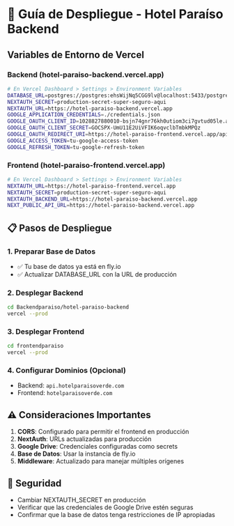 # 🚀 Guía de Despliegue - Hotel Paraíso Backend

## Variables de Entorno de Vercel

### Backend (hotel-paraiso-backend.vercel.app)

```bash
# En Vercel Dashboard > Settings > Environment Variables
DATABASE_URL=postgres://postgres:ehsWijNq5CGG9lv@localhost:5433/postgres
NEXTAUTH_SECRET=production-secret-super-seguro-aqui
NEXTAUTH_URL=https://hotel-paraiso-backend.vercel.app
GOOGLE_APPLICATION_CREDENTIALS=./credentials.json
GOOGLE_OAUTH_CLIENT_ID=1028827880010-bsjn74gnr76kh0utiom3ci7gvtud05le.apps.googleusercontent.com
GOOGLE_OAUTH_CLIENT_SECRET=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
GOOGLE_OAUTH_REDIRECT_URI=https://hotel-paraiso-frontend.vercel.app/api/auth/callback/google
GOOGLE_ACCESS_TOKEN=tu-google-access-token
GOOGLE_REFRESH_TOKEN=tu-google-refresh-token
```

### Frontend (hotel-paraiso-frontend.vercel.app)

```bash
# En Vercel Dashboard > Settings > Environment Variables
NEXTAUTH_URL=https://hotel-paraiso-frontend.vercel.app
NEXTAUTH_SECRET=production-secret-super-seguro-aqui
NEXTAUTH_BACKEND_URL=https://hotel-paraiso-backend.vercel.app
NEXT_PUBLIC_API_URL=https://hotel-paraiso-backend.vercel.app
```

## 📋 Pasos de Despliegue

### 1. Preparar Base de Datos
- ✅ Tu base de datos ya está en fly.io
- ✅ Actualizar DATABASE_URL con la URL de producción

### 2. Desplegar Backend
```bash
cd Backendparaiso/hotel-paraiso-backend
vercel --prod
```

### 3. Desplegar Frontend
```bash
cd frontendparaiso
vercel --prod
```

### 4. Configurar Dominios (Opcional)
- Backend: `api.hotelparaisoverde.com`
- Frontend: `hotelparaisoverde.com`

## ⚠️ Consideraciones Importantes

1. **CORS**: Configurado para permitir el frontend en producción
2. **NextAuth**: URLs actualizadas para producción
3. **Google Drive**: Credenciales configuradas como secrets
4. **Base de Datos**: Usar la instancia de fly.io
5. **Middleware**: Actualizado para manejar múltiples orígenes

## 🔐 Seguridad

- Cambiar NEXTAUTH_SECRET en producción
- Verificar que las credenciales de Google Drive estén seguras
- Confirmar que la base de datos tenga restricciones de IP apropiadas 